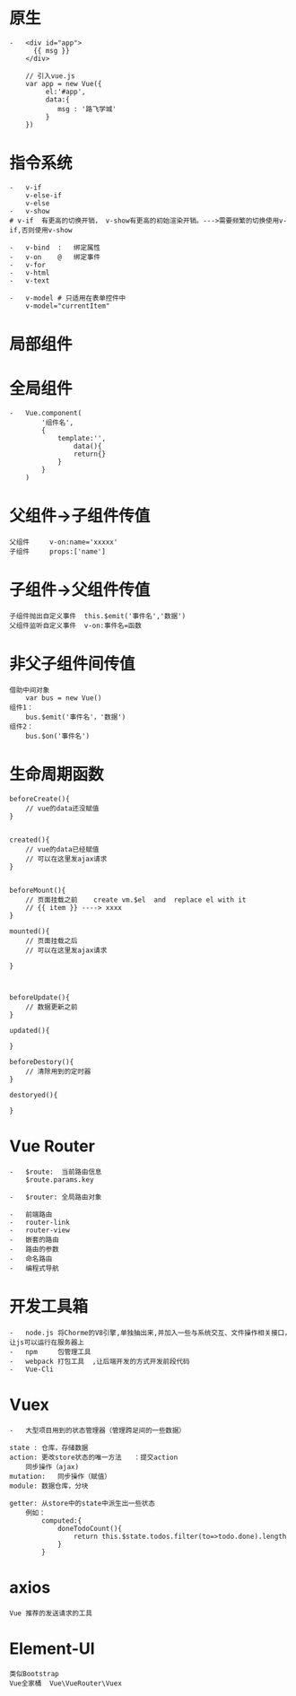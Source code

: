 # 原生
    -   <div id="app">
          {{ msg }}
        </div>
        
        // 引入vue.js
        var app = new Vue({
             el:'#app',
             data:{
                msg : '路飞学城'
             }
        })

 
# 指令系统
    -   v-if
        v-else-if
        v-else
    -   v-show
    # v-if  有更高的切换开销， v-show有更高的初始渲染开销。--->需要频繁的切换使用v-if,否则使用v-show
    
    -   v-bind  :   绑定属性
    -   v-on    @   绑定事件
    -   v-for   
    -   v-html
    -   v-text
    
    -   v-model # 只适用在表单控件中
        v-model="currentItem"
        
        
# 局部组件
# 全局组件
    -   Vue.component(
            '组件名',
            {
                template:'',
                    data(){
                    return{}
                }
            }
        )

# 父组件->子组件传值
    父组件     v-on:name='xxxxx'
    子组件     props:['name']


# 子组件->父组件传值
    子组件抛出自定义事件  this.$emit('事件名','数据')     
    父组件监听自定义事件  v-on:事件名=函数

# 非父子组件间传值
    借助中间对象
        var bus = new Vue()
    组件1：
        bus.$emit('事件名'，'数据')
    组件2：
        bus.$on('事件名')

# 生命周期函数

    beforeCreate(){
        // vue的data还没赋值
    }
    
    
    created(){
        // vue的data已经赋值
        // 可以在这里发ajax请求
    }
    
    
    beforeMount(){
        // 页面挂载之前    create vm.$el  and  replace el with it 
        // {{ item }} ----> xxxx
    }
    
    mounted(){
        // 页面挂载之后    
        // 可以在这里发ajax请求

    }
    
    
    
    beforeUpdate(){
        // 数据更新之前
    }
    
    updated(){
        
    }
    
    beforeDestory(){
        // 清除用到的定时器   
    }
    
    destoryed(){
    
    }
    
# Vue Router
    -   $route:  当前路由信息
        $route.params.key
        
    -   $router: 全局路由对象
    
    -   前端路由
    -   router-link
    -   router-view
    -   嵌套的路由
    -   路由的参数
    -   命名路由
    -   编程式导航
    
    
    
# 开发工具箱
    -   node.js 将Chorme的V8引擎,单独抽出来,并加入一些与系统交互、文件操作相关接口，让js可以运行在服务器上
    -   npm     包管理工具    
    -   webpack 打包工具  ,让后端开发的方式开发前段代码
    -   Vue-Cli 
    
    
# Vuex
    -   大型项目用到的状态管理器（管理跨足间的一些数据）
    
    state : 仓库，存储数据
    action: 更改store状态的唯一方法   ：提交action
        同步操作（ajax)
    mutation:   同步操作（赋值）
    module: 数据仓库，分块
    
    getter: 从store中的state中派生出一些状态
        例如：
            computed:{
                doneTodoCount(){
                    return this.$state.todos.filter(to=>todo.done).length
                }
            }
       
    
# axios    
    Vue 推荐的发送请求的工具
    
    
    
# Element-UI
    类似Bootstrap
    Vue全家桶  Vue\VueRouter\Vuex    
    
    
    